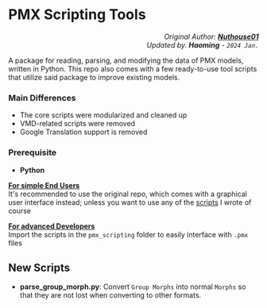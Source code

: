 # PMX Scripting Tools
<p align="right"><i>
Original Author: <b><a href="https://github.com/Nuthouse01/PMX-VMD-Scripting-Tools">Nuthouse01</a></b><br>
Updated by. <b>Haoming</b> - <code>2024 Jan.</code>
</i></p>

A package for reading, parsing, and modifying the data of PMX models, written in Python.
This repo also comes with a few ready-to-use tool scripts that utilize said package to improve existing models.

### Main Differences
- The core scripts were modularized and cleaned up 
- VMD-related scripts were removed
- Google Translation support is removed

### Prerequisite
- **Python**

<ins>**For simple End Users**</ins><br>
It's recommended to use the original repo, which comes with a graphical user interface instead;
unless you want to use any of the [scripts](#new-scripts) I wrote of course

<ins>**For advanced Developers**</ins><br>
Import the scripts in the `pmx_scripting` folder to easily interface with `.pmx` files

## New Scripts
- **parse_group_morph.py**: Convert `Group Morphs` into normal `Morphs` so that they are not lost when converting to other formats.
